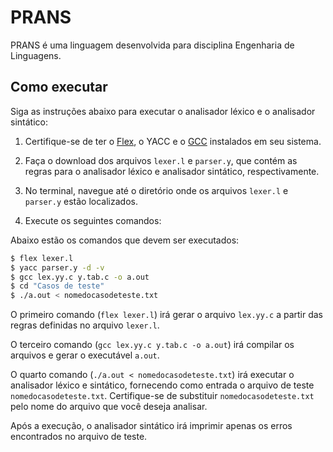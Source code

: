 # PRANS

PRANS é uma linguagem desenvolvida para disciplina Engenharia de Linguagens.

## Como executar

Siga as instruções abaixo para executar o analisador léxico e o analisador sintático:

1. Certifique-se de ter o [Flex](https://github.com/westes/flex), o YACC e o [GCC](https://gcc.gnu.org/) instalados em seu sistema.

2. Faça o download dos arquivos `lexer.l` e `parser.y`, que contém as regras para o analisador léxico e analisador sintático, respectivamente.

3. No terminal, navegue até o diretório onde os arquivos `lexer.l` e `parser.y` estão localizados.

4. Execute os seguintes comandos:

Abaixo estão os comandos que devem ser executados:

```bash
$ flex lexer.l
$ yacc parser.y -d -v
$ gcc lex.yy.c y.tab.c -o a.out
$ cd "Casos de teste"
$ ./a.out < nomedocasodeteste.txt
```

O primeiro comando (`flex lexer.l`) irá gerar o arquivo `lex.yy.c` a partir das regras definidas no arquivo `lexer.l`.

O terceiro comando (`gcc lex.yy.c y.tab.c -o a.out`) irá compilar os arquivos e gerar o executável `a.out`.

O quarto comando (`./a.out < nomedocasodeteste.txt`) irá executar o analisador léxico e sintático, fornecendo como entrada o arquivo de teste `nomedocasodeteste.txt`. Certifique-se de substituir `nomedocasodeteste.txt` pelo nome do arquivo que você deseja analisar.

Após a execução, o analisador sintático irá imprimir apenas os erros encontrados no arquivo de teste.
